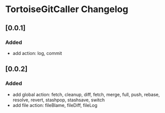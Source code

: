 <!-- Keep a Changelog guide -> https://keepachangelog.com -->

# TortoiseGitCaller Changelog

## [0.0.1]
### Added
- add action: log, commit

## [0.0.2]
### Added
- add global action: fetch, cleanup, diff, fetch, merge, full, push, rebase, resolve, revert, stashpop, stashsave, switch
- add file action: fileBlame, fileDiff, fileLog
